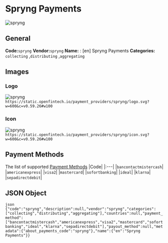 # Spryng Payments 
![spryng](https://static.openfintech.io/payment_providers/spryng/logo.svg?w=600&c=v0.59.26#w100) 
## General 
**Code:**`spryng` 
**Vendor:**`spryng` 
**Name:** 
:	[en] Spryng Payments 
**Categories:** 
`collecting` ,`distributing` ,`aggregating` 
## Images 
### Logo 
![spryng](https://static.openfintech.io/payment_providers/spryng/logo.svg?w=600&c=v0.59.26#w100) 
``` https://static.openfintech.io/payment_providers/spryng/logo.svg?w=600&c=v0.59.26#w100 ``` 
### Icon 
![spryng](https://static.openfintech.io/payment_providers/spryng/icon.svg?w=600&c=v0.59.26#w100) 
``` https://static.openfintech.io/payment_providers/spryng/icon.svg?w=600&c=v0.59.26#w100 ``` 
## Payment Methods 
The list of supported [Payment Methods](#) 
|Code| 
|:---| 
|`bancontactmistercash`| 
|`americanexpress`| 
|`visa2`| 
|`mastercard`| 
|`sofortbanking`| 
|`ideal`| 
|`klarna`| 
|`sepadirectdebit`| 
 
## JSON Object 
```json {"code":"spryng","description":null,"vendor":"spryng","categories":["collecting","distributing","aggregating"],"countries":null,"payment_method":["bancontactmistercash","americanexpress","visa2","mastercard","sofortbanking","ideal","klarna","sepadirectdebit"],"payout_method":null,"metadata":{"about_payments_code":"spryng"},"name":{"en":"Spryng Payments"}} ``` 
